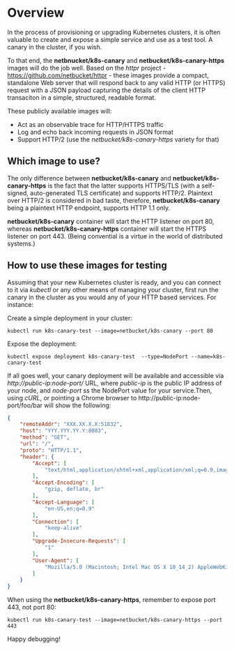 # Overview
In the process of provisioning or upgrading Kubernetes clusters, it is often valuable to 
create and expose a simple service and use as a test tool. A canary in the cluster, if you wish.

To that end, the **netbnucket/k8s-canary** and **netbucket/k8s-canary-https** images will do the job well. 
Based on the *httpr* project - https://github.com/netbucket/httpr - these images provide a compact,
standalone Web server that will respond back to any valid HTTP (or HTTPS) request with a JSON payload
capturing the details of the client HTTP transaciton in a simple, structured, readable format. 

These publicly available images will:
 * Act as an observable trace for HTTP/HTTPS traffic
 * Log and echo back incoming requests in JSON format
 * Support HTTP/2 (use the *netbucket/k8s-canary-https* variety for that)
 
 
## Which image to use?
The only difference between **netbucket/k8s-canary** and **netbucket/k8s-canary-https** is the fact that 
the latter supports HTTPS/TLS (with a self-signed, auto-generated TLS certificate) and supports HTTP/2. 
Plaintext over HTTP/2 is considered in bad taste, therefore, **netbucket/k8s-canary** being a plaintext
HTTP endpoint, supports HTTP 1.1 only.

**netbucket/k8s-canary** container will start the HTTP listener on port 80, 
whereas **netbucket/k8s-canary-https** container will start the HTTPS listener on port 443. 
(Being convential is a virtue in the world of distributed systems.)

## How to use these images for testing
Assuming that your new Kubernetes cluster is ready, and you can connect to it via *kubectl* or any
other means of managing your cluster, first run the canary in the cluster as you would any of your 
HTTP based services. For instance:

Create a simple deployment in your cluster:

  ```kubectl run k8s-canary-test --image=netbucket/k8s-canary --port 80```

Expose the deployment:

 ```kubectl expose deployment k8s-canary-test  --type=NodePort --name=k8s-canary-test```

If all goes well, your canary deployment will be available and accessible via *http://public-ip:node-port/* URL, where *public-ip* is the public IP address of your node, and *node-port* ss the NodePort value for your service.Then, using *cURL*, or pointing a Chrome browser to http://public-ip:node-port/foo/bar will show the following:

```json
{
    "remoteAddr": "XXX.XX.X.X:51832",
    "host": "YYY.YYY.YY.Y:8083",
    "method": "GET",
    "url": "/",
    "proto": "HTTP/1.1",
    "header": {
        "Accept": [
            "text/html,application/xhtml+xml,application/xml;q=0.9,image/webp,image/apng,*/*;q=0.8"
        ],
        "Accept-Encoding": [
            "gzip, deflate, br"
        ],
        "Accept-Language": [
            "en-US,en;q=0.9"
        ],
        "Connection": [
            "keep-alive"
        ],
        "Upgrade-Insecure-Requests": [
            "1"
        ],
        "User-Agent": [
            "Mozilla/5.0 (Macintosh; Intel Mac OS X 10_14_2) AppleWebKit/537.36 (KHTML, like Gecko) Chrome/71.0.3578.98 Safari/537.36"
        ]
    }
}
```

When using the **netbucket/k8s-canary-https**, remember to expose port 443, not port 80:

  ```kubectl run k8s-canary-test --image=netbucket/k8s-canary-https --port 443```

Happy debugging!
